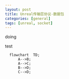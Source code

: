```yaml
---
layout: post
title: Unreal传输层协议-数据包
categories: [general]
tags: [unreal, socket]
---
```


doing

test

```mermaid
  flowchart  TD;
      A-->B;
      A-->C;
      B-->D;
      C-->D;
```
